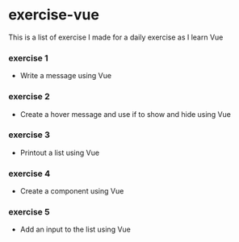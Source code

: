 # exercise-vue
This is a list of exercise I made for a daily exercise as I learn Vue

### exercise 1
- Write a message using Vue

### exercise 2
- Create a hover message and use if to show and hide using Vue

### exercise 3
- Printout a list using Vue

### exercise 4
- Create a component using Vue

### exercise 5
- Add an input to the list using Vue

